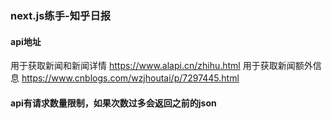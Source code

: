 ### next.js练手-知乎日报

#### api地址
用于获取新闻和新闻详情
<a href="https://www.alapi.cn/zhihu.html">https://www.alapi.cn/zhihu.html</a>
用于获取新闻额外信息
<a href="https://www.cnblogs.com/wzjhoutai/p/7297445.html">https://www.cnblogs.com/wzjhoutai/p/7297445.html</a>

#### api有请求数量限制，如果次数过多会返回之前的json
